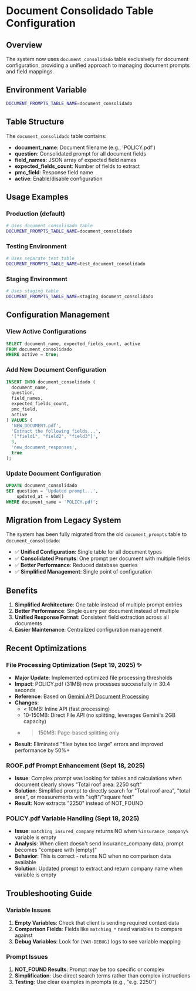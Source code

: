 # Document Consolidado Table Configuration

## Overview
The system now uses `document_consolidado` table exclusively for document configuration, providing a unified approach to managing document prompts and field mappings.

## Environment Variable
```bash
DOCUMENT_PROMPTS_TABLE_NAME=document_consolidado
```

## Table Structure
The `document_consolidado` table contains:
- **document_name**: Document filename (e.g., 'POLICY.pdf')
- **question**: Consolidated prompt for all document fields
- **field_names**: JSON array of expected field names
- **expected_fields_count**: Number of fields to extract
- **pmc_field**: Response field name
- **active**: Enable/disable configuration

## Usage Examples

### Production (default)
```bash
# Uses document_consolidado table
DOCUMENT_PROMPTS_TABLE_NAME=document_consolidado
```

### Testing Environment
```bash
# Uses separate test table
DOCUMENT_PROMPTS_TABLE_NAME=test_document_consolidado
```

### Staging Environment
```bash
# Uses staging table
DOCUMENT_PROMPTS_TABLE_NAME=staging_document_consolidado
```

## Configuration Management

### View Active Configurations
```sql
SELECT document_name, expected_fields_count, active
FROM document_consolidado
WHERE active = true;
```

### Add New Document Configuration
```sql
INSERT INTO document_consolidado (
  document_name,
  question,
  field_names,
  expected_fields_count,
  pmc_field,
  active
) VALUES (
  'NEW_DOCUMENT.pdf',
  'Extract the following fields...',
  '["field1", "field2", "field3"]',
  3,
  'new_document_responses',
  true
);
```

### Update Document Configuration
```sql
UPDATE document_consolidado
SET question = 'Updated prompt...',
    updated_at = NOW()
WHERE document_name = 'POLICY.pdf';
```

## Migration from Legacy System

The system has been fully migrated from the old `document_prompts` table to `document_consolidado`:

- ✅ **Unified Configuration**: Single table for all document types
- ✅ **Consolidated Prompts**: One prompt per document with multiple fields
- ✅ **Better Performance**: Reduced database queries
- ✅ **Simplified Management**: Single point of configuration

## Benefits

1. **Simplified Architecture**: One table instead of multiple prompt entries
2. **Better Performance**: Single query per document instead of multiple
3. **Unified Response Format**: Consistent field extraction across all documents
4. **Easier Maintenance**: Centralized configuration management

## Recent Optimizations

### File Processing Optimization (Sept 19, 2025) ✨
- **Major Update**: Implemented optimized file processing thresholds
- **Impact**: POLICY.pdf (31MB) now processes successfully in 30.4 seconds
- **Reference**: Based on [Gemini API Document Processing](https://ai.google.dev/gemini-api/docs/document-processing)
- **Changes**:
  * < 10MB: Inline API (fast processing)
  * 10-150MB: Direct File API (no splitting, leverages Gemini's 2GB capacity)
  * > 150MB: Page-based splitting only
- **Result**: Eliminated "files bytes too large" errors and improved performance by 50%+

### ROOF.pdf Prompt Enhancement (Sept 18, 2025)
- **Issue**: Complex prompt was looking for tables and calculations when document clearly shows "Total roof area: 2250 sqft"
- **Solution**: Simplified prompt to directly search for "Total roof area", "total area", or measurements with "sqft"/"square feet"
- **Result**: Now extracts "2250" instead of NOT_FOUND

### POLICY.pdf Variable Handling (Sept 18, 2025)
- **Issue**: `matching_insured_company` returns NO when `%insurance_company%` variable is empty
- **Analysis**: When client doesn't send insurance_company data, prompt becomes "compare with [empty]"
- **Behavior**: This is correct - returns NO when no comparison data available
- **Solution**: Updated prompt to extract and return company name when variable is empty

## Troubleshooting Guide

### Variable Issues
1. **Empty Variables**: Check that client is sending required context data
2. **Comparison Fields**: Fields like `matching_*` need variables to compare against
3. **Debug Variables**: Look for `[VAR-DEBUG]` logs to see variable mapping

### Prompt Issues
1. **NOT_FOUND Results**: Prompt may be too specific or complex
2. **Simplification**: Use direct search terms rather than complex instructions
3. **Testing**: Use clear examples in prompts (e.g., "e.g. 2250")